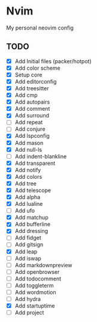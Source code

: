 # Nvim

My personal neovim config

## TODO

- [x] Add Initial files (packer/hotpot)
- [x] Add color scheme
- [x] Setup core
- [x] Add editorconfig
- [x] Add treesitter
- [x] Add cmp
- [x] Add autopairs
- [x] Add comment
- [x] Add surround
- [ ] Add repeat
- [ ] Add conjure
- [x] Add lspconfig
- [x] Add mason
- [x] Add null-ls
- [ ] Add indent-blankline
- [x] Add transparent
- [x] Add notify
- [x] Add colors
- [x] Add tree
- [x] Add telescope
- [x] Add alpha
- [x] Add lualine
- [ ] Add ufo
- [x] Add matchup
- [x] Add bufferline
- [x] Add dressing
- [ ] Add fidget
- [ ] Add gitsign
- [x] Add leap
- [ ] Add iswap
- [ ] Add markdownpreview
- [ ] Add openbrowser
- [ ] Add todocomment
- [ ] Add toggleterm
- [ ] Add wordmotion
- [ ] Add hydra
- [x] Add startuptime
- [ ] Add project

